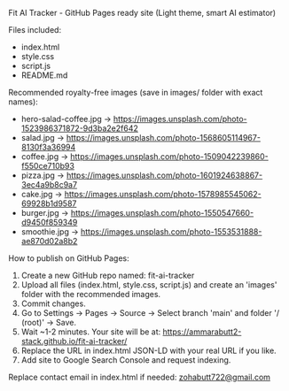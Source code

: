 
Fit AI Tracker - GitHub Pages ready site (Light theme, smart AI estimator)

Files included:
- index.html
- style.css
- script.js
- README.md

Recommended royalty-free images (save in images/ folder with exact names):
- hero-salad-coffee.jpg -> https://images.unsplash.com/photo-1523986371872-9d3ba2e2f642
- salad.jpg -> https://images.unsplash.com/photo-1568605114967-8130f3a36994
- coffee.jpg -> https://images.unsplash.com/photo-1509042239860-f550ce710b93
- pizza.jpg -> https://images.unsplash.com/photo-1601924638867-3ec4a9b8c9a7
- cake.jpg -> https://images.unsplash.com/photo-1578985545062-69928b1d9587
- burger.jpg -> https://images.unsplash.com/photo-1550547660-d9450f859349
- smoothie.jpg -> https://images.unsplash.com/photo-1553531888-ae870d02a8b2

How to publish on GitHub Pages:
1. Create a new GitHub repo named: fit-ai-tracker
2. Upload all files (index.html, style.css, script.js) and create an 'images' folder with the recommended images.
3. Commit changes.
4. Go to Settings → Pages → Source → Select branch 'main' and folder '/ (root)' → Save.
5. Wait ~1-2 minutes. Your site will be at:
   https://ammarabutt2-stack.github.io/fit-ai-tracker/
6. Replace the URL in index.html JSON-LD with your real URL if you like.
7. Add site to Google Search Console and request indexing.

Replace contact email in index.html if needed: zohabutt722@gmail.com
